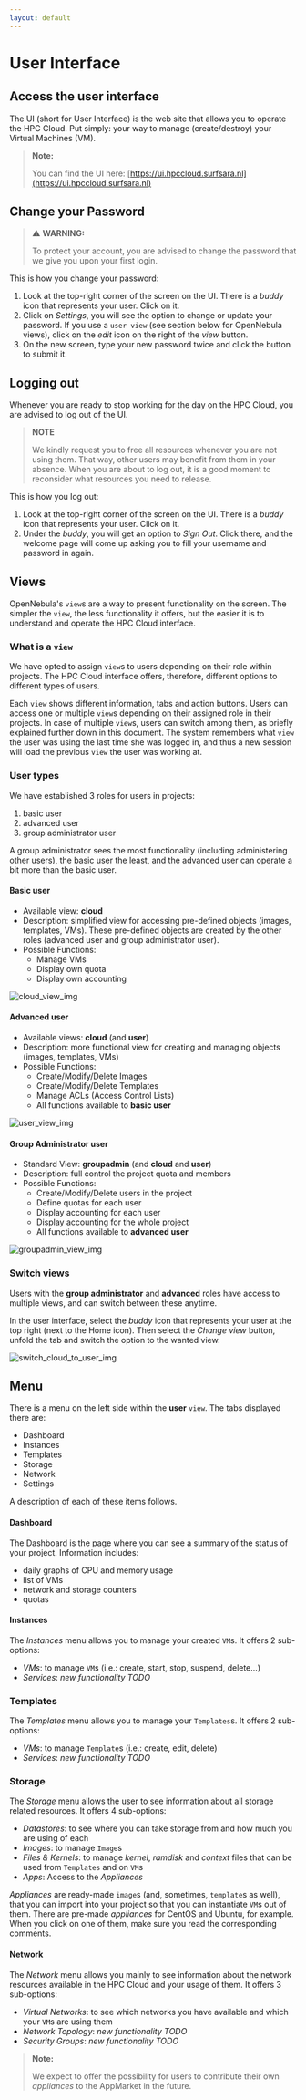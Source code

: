 ```yaml
---
layout: default
---
```

# User Interface

## Access the user interface

The UI (short for User Interface) is the web site that allows you to operate the HPC Cloud. Put simply: your way to manage (create/destroy) your Virtual Machines (VM).

>**Note:**
>
>You can find the UI here: [https://ui.hpccloud.surfsara.nl](https://ui.hpccloud.surfsara.nl)


## Change your Password
> ⚠ **WARNING:**
>
>To protect your account, you are advised to change the password that we give you upon your first login.


This is how you change your password:

1. Look at the top-right corner of the screen on the UI. There is a _buddy_ icon that represents your user. Click on it.
2. Click on _Settings_, you will see the option to change or update your password. If you use a `user view` (see section below for OpenNebula views), click on the _edit_ icon on the right of the _view_ button.
3. On the new screen, type your new password twice and click the button to submit it.

## Logging out

Whenever you are ready to stop working for the day on the HPC Cloud, you are advised to log out of the UI.

> **NOTE**
>
> We kindly request you to free all resources whenever you are not using them. That way, other users may benefit from them in your absence. When you are about to log out, it is a good moment to reconsider what resources you need to release.

This is how you log out:

1. Look at the top-right corner of the screen on the UI. There is a _buddy_ icon that represents your user. Click on it.
2. Under the _buddy_, you will get an option to  _Sign Out_. Click there, and the welcome page will come up asking you to fill your username and password in again.

## Views
OpenNebula's `view`s are a way to present functionality on the screen. The simpler the `view`, the less functionality it offers, but the easier it is to understand and operate the HPC Cloud interface.

### What is a `view`

We have opted to assign `view`s to users depending on their role within projects. The HPC Cloud interface offers, therefore, different options to different types of users.

Each `view` shows different information, tabs and action buttons. Users can access one or multiple `view`s depending on their assigned role in their projects. In case of multiple `view`s, users can switch among them, as briefly explained further down in this document. The system remembers what `view` the user was using the last time she was logged in, and thus a new session will load the previous `view` the user was working at.

### User types
We have established 3 roles for users in projects:

1. basic user
2. advanced user
3. group administrator user

A group administrator sees the most functionality (including administering other users), the basic user the least, and the advanced user can operate a bit more than the basic user.

#### Basic user
* Available view: **cloud**
* Description: simplified view for accessing pre-defined objects (images, templates, VMs). These pre-defined objects are created by the other roles (advanced user and group administrator user).
* Possible Functions:
  * Manage VMs
  * Display own quota
  * Display own accounting

![cloud_view_img](images/cloud_view_52.png)

#### Advanced user   
* Available views: **cloud** (and **user**)
* Description: more functional view for creating and managing objects (images, templates, VMs)
* Possible Functions:
  * Create/Modify/Delete Images
  * Create/Modify/Delete Templates
  * Manage ACLs (Access Control Lists)
  * All functions available to **basic user**

![user_view_img](images/user_view_52.png)

#### Group Administrator user
* Standard View: **groupadmin** (and **cloud** and **user**)
* Description: full control the project quota and members
* Possible Functions:
  * Create/Modify/Delete users in the project
  * Define quotas for each user
  * Display accounting for each user
  * Display accounting for the whole project
  * All functions available to **advanced user**

![groupadmin_view_img](images/groupadmin_view_52.png)

### Switch views
Users with the **group administrator** and **advanced** roles have access to multiple views, and can switch between these anytime.

In the user interface, select the _buddy_ icon that represents your user at the top right (next to the Home icon). Then select the _Change view_ button, unfold the tab and switch the option to the wanted view. 

![switch_cloud_to_user_img](images/switch_view_52.png)


## Menu

There is a menu on the left side within the **user** `view`. The tabs displayed there are:

* Dashboard
* Instances
* Templates
* Storage
* Network
* Settings

A description of each of these items follows. 

#### Dashboard
The Dashboard is the page where you can see a summary of the status of your project. Information includes:

* daily graphs of CPU and memory usage
* list of VMs
* network and storage counters
* quotas

#### Instances
The _Instances_ menu allows you to manage your created `VM`s. It offers 2 sub-options:

* _VMs_: to manage `VM`s (i.e.: create, start, stop, suspend, delete...)
* _Services_:  *new functionality TODO*

### Templates

The _Templates_ menu allows you to manage your `Templates`s. It offers 2 sub-options:

* _VMs_: to manage `Template`s (i.e.: create, edit, delete)
* _Services_: *new functionality TODO*

### Storage

The _Storage_ menu allows the user to see information about all storage related resources. It offers 4 sub-options:

* _Datastores_: to see where you can take storage from and how much you are using of each 
* _Images_: to manage `Image`s
* _Files & Kernels_: to manage _kernel_, _ramdisk_ and _context_ files that can be used from `Templates` and on `VM`s
* _Apps_: Access to the _Appliances_ 

_Appliances_ are ready-made `image`s (and, sometimes, `template`s as well), that you can import into your project so that you can instantiate `VM`s out of them. There are pre-made _appliances_ for CentOS and Ubuntu, for example. When you click on one of them, make sure you read the corresponding comments.


#### Network

The _Network_ menu allows you mainly to see information about the network resources available in the HPC Cloud and your usage of them. It offers 3 sub-options:


* _Virtual Networks_: to see which networks you have available and which your `VM`s are using them
* _Network Topology_: *new functionality TODO*
* _Security Groups_: *new functionality TODO*

>**Note:**
>
>We expect to offer the possibility for users to contribute their own _appliances_ to the AppMarket in the future.
